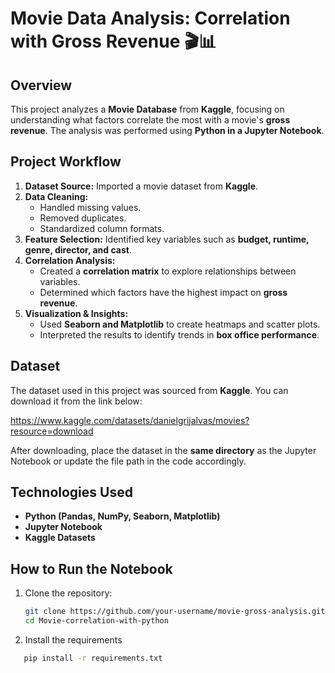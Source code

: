 # Movie Data Analysis: Correlation with Gross Revenue 🎬📊  

## Overview  
This project analyzes a **Movie Database** from **Kaggle**, focusing on understanding what factors correlate the most with a movie's **gross revenue**. The analysis was performed using **Python in a Jupyter Notebook**.  

## Project Workflow  
1. **Dataset Source:** Imported a movie dataset from **Kaggle**.  
2. **Data Cleaning:**  
   - Handled missing values.  
   - Removed duplicates.  
   - Standardized column formats.  
3. **Feature Selection:** Identified key variables such as **budget, runtime, genre, director, and cast**.  
4. **Correlation Analysis:**  
   - Created a **correlation matrix** to explore relationships between variables.  
   - Determined which factors have the highest impact on **gross revenue**.  
5. **Visualization & Insights:**  
   - Used **Seaborn and Matplotlib** to create heatmaps and scatter plots.  
   - Interpreted the results to identify trends in **box office performance**.  

## Dataset  
The dataset used in this project was sourced from **Kaggle**. You can download it from the link below:  

https://www.kaggle.com/datasets/danielgrijalvas/movies?resource=download

After downloading, place the dataset in the **same directory** as the Jupyter Notebook or update the file path in the code accordingly.

## Technologies Used  
- **Python (Pandas, NumPy, Seaborn, Matplotlib)**  
- **Jupyter Notebook**  
- **Kaggle Datasets**  

## How to Run the Notebook  
1. Clone the repository:  
   ```bash
   git clone https://github.com/your-username/movie-gross-analysis.git
   cd Movie-correlation-with-python
   ```
2. Install the requirements
```bash
   pip install -r requirements.txt
```

